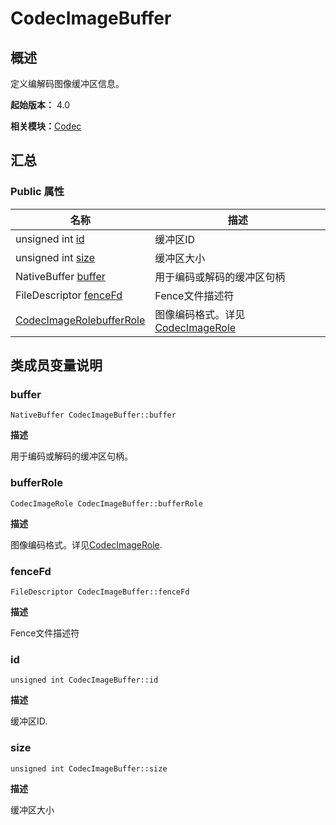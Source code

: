 # CodecImageBuffer


## 概述

定义编解码图像缓冲区信息。

**起始版本：** 4.0

**相关模块：**[Codec](_codec_v20.md)


## 汇总


### Public 属性

| 名称 | 描述 | 
| -------- | -------- |
| unsigned int [id](#id) | 缓冲区ID | 
| unsigned int [size](#size) | 缓冲区大小 | 
| NativeBuffer [buffer](#buffer) | 用于编码或解码的缓冲区句柄 | 
| FileDescriptor [fenceFd](#fencefd) | Fence文件描述符 | 
| [CodecImageRole](_codec_v20.md#codecimagerole)[bufferRole](#bufferrole) | 图像编码格式。详见[CodecImageRole](_codec_v20.md#codecimagerole) | 


## 类成员变量说明


### buffer

```
NativeBuffer CodecImageBuffer::buffer
```

**描述**


用于编码或解码的缓冲区句柄。


### bufferRole

```
CodecImageRole CodecImageBuffer::bufferRole
```

**描述**


图像编码格式。详见[CodecImageRole](_codec_v20.md#codecimagerole).


### fenceFd

```
FileDescriptor CodecImageBuffer::fenceFd
```

**描述**


Fence文件描述符


### id

```
unsigned int CodecImageBuffer::id
```

**描述**


缓冲区ID.


### size

```
unsigned int CodecImageBuffer::size
```

**描述**


缓冲区大小

